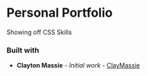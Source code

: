 # Personal Portfolio

Showing off CSS Skills


### Built with


* **Clayton Massie** - *Initial work* - [ClayMassie ](https://github.com/clmassie1)
